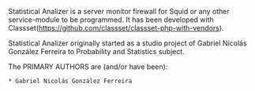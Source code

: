 Statistical Analizer is a server monitor firewall for Squid or any other service-module to be programmed. 
It has been developed with Classset(https://github.com/classset/classset-php-with-vendors).

Statistical Analizer originally started as a studio project of Gabriel Nicolás González Ferreira to Probability and Statistics subject.

The PRIMARY AUTHORS are (and/or have been):

    * Gabriel Nicolás González Ferreira

